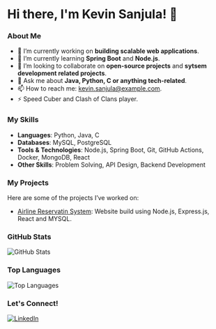 # Hi there, I'm Kevin Sanjula! 👋

### About Me
- 🔭 I’m currently working on **building scalable web applications**.
- 🌱 I’m currently learning **Spring Boot** and **Node.js**.
- 👯 I’m looking to collaborate on **open-source projects** and **sytsem development related projects**.
- 💬 Ask me about **Java, Python, C or anything tech-related**.
- 📫 How to reach me: [kevin.sanjula@example.com](mailto:kevin.sanjula@example.com).
- ⚡ Speed Cuber and Clash of Clans player.

### My Skills
- **Languages**: Python, Java, C
- **Databases**: MySQL, PostgreSQL
- **Tools & Technologies**: Node.js, Spring Boot, Git, GitHub Actions, Docker, MongoDB, React
- **Other Skills**: Problem Solving, API Design, Backend Development

### My Projects
Here are some of the projects I’ve worked on:
- [Airline Reservatin System](https://github.com/De-Silva-Madhushankha/Airline-Reservation-System): Website build using Node.js, Express.js, React and MYSQL.

### GitHub Stats
![GitHub Stats](https://github-readme-stats.vercel.app/api?username=Ke-vin-S&show_icons=true&theme=radical)

### Top Languages
![Top Languages](https://github-readme-stats.vercel.app/api/top-langs/?username=Ke-vin-S&layout=compact&theme=radical)

### Let's Connect!
[![LinkedIn](https://img.shields.io/badge/LinkedIn-0077B5?style=for-the-badge&logo=linkedin&logoColor=white)](https://www.linkedin.com/in/kevin-sanjula-2480a2342)
